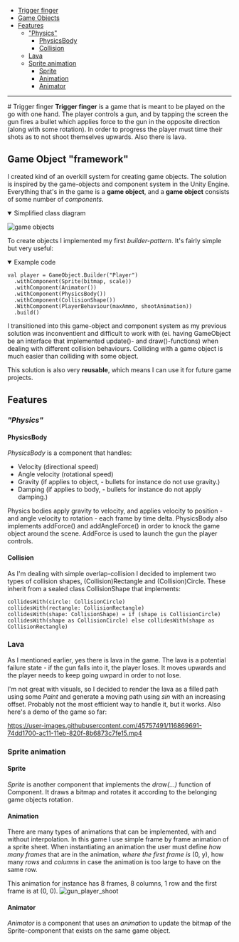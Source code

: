 - [Trigger finger](#trigger-finger)
- [Game Objects](#game-object-framework)
- [Features](#features)
  * ["Physics"](#physics)
    + [PhysicsBody](#physicsbody)
    + [Collision](#collision)
  * [Lava](#lava)
  * [Sprite animation](#sprite-animation)
    + [Sprite](#sprite)
    + [Animation](#animation)
    + [Animator](#animator)
<hr>
# Trigger finger
<b>Trigger finger</b> is a game that is meant to be played on the go with one hand. The player controls a gun, and by tapping the screen the gun fires a bullet which applies force to the gun in the opposite direction (along with some rotation). In order to progress the player must time their shots as to not shoot themselves upwards. Also there is lava.

## Game Object "framework"
I created kind of an overkill system for creating game objects. The solution is inspired by the game-objects and component system in the Unity Engine. Everything that's in the game is a <b>game object</b>, and a <b>game object</b> consists of some number of <i>components</i>.
<details open>
  <summary>Simplified class diagram</summary>

![game objects](https://user-images.githubusercontent.com/45757491/116861602-9d5e1480-ac03-11eb-88c3-1f4f50d82f89.png)
</details>

To create objects I implemented my first <i>builder-pattern</i>. It's fairly simple but very useful: 
<details open>
  <summary>Example code</summary>
  
```
val player = GameObject.Builder("Player")
  .withComponent(Sprite(bitmap, scale))
  .withComponent(Animator())
  .withComponent(PhysicsBody())
  .withComponent(CollisionShape())
  .WithComponent(PlayerBehaviour(maxAmmo, shootAnimation))
  .build()
```
</details>

I transitioned into this game-object and component system as my previous solution was inconventient and difficult to work with (ei. having GameObject be an interface that implemented update()- and draw()-functions) when dealing with different collision behaviours. Colliding with a game object is much easier than colliding with some object. 

This solution is also very <b>reusable</b>, which means I can use it for future game projects.

## Features
### <i>"Physics"</i>
#### PhysicsBody
<i>PhysicsBody</i> is a component that handles:
- Velocity (directional speed)
- Angle velocity (rotational speed)
- Gravity (if applies to object, - bullets for instance do not use gravity.)
- Damping (if applies to body, - bullets for instance do not apply damping.)

Physics bodies apply gravity to velocity, and applies velocity to position - and angle velocity to rotation - each frame by time delta.
PhysicsBody also implements addForce() and addAngleForce() in order to knock the game object around the scene. AddForce is used to launch the gun the player controls.

#### Collision
As I'm dealing with simple overlap-collision I decided to implement two types of collision shapes, (Collision)Rectangle and (Collision)Circle. These inherit from a sealed class CollisionShape that implements:
```
collidesWith(circle: CollisionCircle)
collidesWith(rectangle: CollisionRectangle)
collidesWith(shape: CollisionShape) = if (shape is CollisionCircle) collidesWith(shape as CollisionCircle) else collidesWith(shape as CollisionRectangle)
```
### Lava
As I mentioned earlier, yes there is lava in the game. The lava is a potential failure state - if the gun falls into it, the player loses. It moves upwards and the player needs to keep going uwpard in order to not lose. 

I'm not great with visuals, so I decided to render the lava as a filled path using some <i>Paint</i> and generate a moving path using <i>sin</i> with an increasing offset. Probably not the most efficient way to handle it, but it works. Also here's a demo of the game so far: 

https://user-images.githubusercontent.com/45757491/116869691-74dd1700-ac11-11eb-820f-8b6873c7fe15.mp4

### Sprite animation
#### Sprite
<i>Sprite</i> is another component that implements the <i>draw(...)</i> function of Component. It draws a bitmap and rotates it according to the belonging game objects rotation. 
#### Animation
There are many types of animations that can be implemented, with and without interpolation. In this game I use simple frame by frame animation of a sprite sheet. When instantiating an animation the user must define <i>how many frames</i> that are in the animation, <i>where the first frame is</i> (0, y), how many <i>rows</i> and <i>columns</i> in case the animation is too large to have on the same row. 

This animation for instance has 8 frames, 8 columns, 1 row and the first frame is at (0, 0).
![gun_player_shoot](https://user-images.githubusercontent.com/45757491/116876497-dbb3fd80-ac1c-11eb-80dd-dafdd7646fe6.png)

#### Animator
<i>Animator</i> is a component that uses an <i>animation</i> to update the bitmap of the Sprite-component that exists on the same game object.
